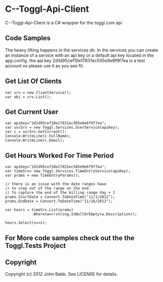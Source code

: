# C--Toggl-Api-Client

C--Toggl-Api-Client is a C# wrapper for the toggl.com api
 
## Code Samples

The heavy lifting happens in the services dir.
In the services you can create an instance of a service with an api key or a default api key located in the app.config.
the api key 2d1d95cef10e17831ec505e9e6f9f7ea is a test account so please use it as you see fit.

## Get List Of Clients

	var srv = new ClientService();
	var obj = srv.List();

## Get Current User

	var apiKey="2d1d95cef10e17831ec505e9e6f9f7ea";
	var usrSrv = new Toggl.Services.UserService(apiKey);
	var c = usrSrv.GetCurrent();
	Console.WriteLine(c.FullName);
	Console.WriteLine(c.Email);

## Get Hours Worked For Time Period

	var apiKey="2d1d95cef10e17831ec505e9e6f9f7ea";
	var timeSrv= new Toggl.Services.TimeEntryService(apiKey);
	var prams = new TimeEntryParams();
	
	// there is an issue with the date ranges have 
	// to step out of the range on the end. 
	// To capture the end of the billing range day + 1
	prams.StartDate = Convert.ToDateTime("11/1/2012");
	prams.EndDate = Convert.ToDateTime("11/16/2012");

	var hours = timeSrv.List(prams)
				.Where(w=>!string.IsNullOrEmpty(w.Description));
	
	hours.Select(s=>s);


## For More code samples check out the the Toggl.Tests Project

## Copyright

Copyright (c) 2012 John Babb. See LICENSE for details.